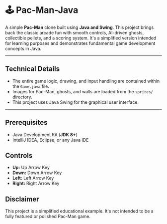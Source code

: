 # 🕹️ Pac-Man-Java

A simple **Pac-Man** clone built using **Java and Swing**. This project brings back the classic arcade fun with smooth controls, AI-driven ghosts, collectible pellets, and a scoring system.  It's a simplified version intended for learning purposes and demonstrates fundamental game development concepts in Java.

---

## Technical Details

*   The entire game logic, drawing, and input handling are contained within the `Game.java` file.
*   Images for Pac-Man, ghosts, and walls are loaded from the `sprites/` directory.
*   This project uses Java Swing for the graphical user interface.

---

## Prerequisites

-   Java Development Kit (**JDK 8+**)
-   IntelliJ IDEA, Eclipse, or any Java IDE


## Controls

*   **Up:** Up Arrow Key
*   **Down:** Down Arrow Key
*   **Left:** Left Arrow Key
*   **Right:** Right Arrow Key


## Disclaimer

This project is a simplified educational example. It's not intended to be a fully featured or polished Pac-Man game.
